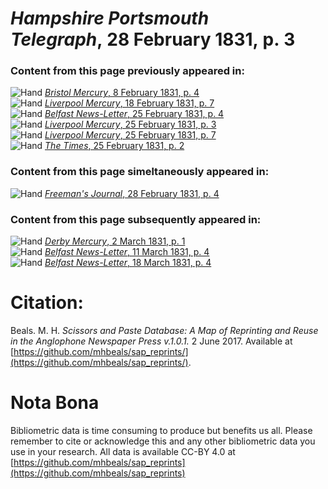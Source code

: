 # *Hampshire Portsmouth Telegraph*, 28 February 1831, p. 3  
  
### Content from this page previously appeared in:  
![Hand](http://scissorsandpaste.net/wp-content/uploads/2017/06/smallhandpointer.png) [*Bristol Mercury*, 8 February 1831, p. 4](https://mhbeals.github.io/sap_html/Bristol-Mercury/Bristol-Mercury-8-February-1831-p-4)  
![Hand](http://scissorsandpaste.net/wp-content/uploads/2017/06/smallhandpointer.png) [*Liverpool Mercury*, 18 February 1831, p. 7](https://mhbeals.github.io/sap_html/Liverpool-Mercury/Liverpool-Mercury-18-February-1831-p-7)  
![Hand](http://scissorsandpaste.net/wp-content/uploads/2017/06/smallhandpointer.png) [*Belfast News-Letter*, 25 February 1831, p. 4](https://mhbeals.github.io/sap_html/Belfast-News-Letter/Belfast-News-Letter-25-February-1831-p-4)  
![Hand](http://scissorsandpaste.net/wp-content/uploads/2017/06/smallhandpointer.png) [*Liverpool Mercury*, 25 February 1831, p. 3](https://mhbeals.github.io/sap_html/Liverpool-Mercury/Liverpool-Mercury-25-February-1831-p-3)  
![Hand](http://scissorsandpaste.net/wp-content/uploads/2017/06/smallhandpointer.png) [*Liverpool Mercury*, 25 February 1831, p. 7](https://mhbeals.github.io/sap_html/Liverpool-Mercury/Liverpool-Mercury-25-February-1831-p-7)  
![Hand](http://scissorsandpaste.net/wp-content/uploads/2017/06/smallhandpointer.png) [*The Times*, 25 February 1831, p. 2](https://mhbeals.github.io/sap_html/The-Times/The-Times-25-February-1831-p-2)  
  
### Content from this page simeltaneously appeared in:  
![Hand](http://scissorsandpaste.net/wp-content/uploads/2017/06/smallhandpointer.png) [*Freeman's Journal*, 28 February 1831, p. 4](https://mhbeals.github.io/sap_html/Freeman's-Journal/Freeman's-Journal-28-February-1831-p-4)  
  
### Content from this page subsequently appeared in:  
![Hand](http://scissorsandpaste.net/wp-content/uploads/2017/06/smallhandpointer.png) [*Derby Mercury*, 2 March 1831, p. 1](https://mhbeals.github.io/sap_html/Derby-Mercury/Derby-Mercury-2-March-1831-p-1)  
![Hand](http://scissorsandpaste.net/wp-content/uploads/2017/06/smallhandpointer.png) [*Belfast News-Letter*, 11 March 1831, p. 4](https://mhbeals.github.io/sap_html/Belfast-News-Letter/Belfast-News-Letter-11-March-1831-p-4)  
![Hand](http://scissorsandpaste.net/wp-content/uploads/2017/06/smallhandpointer.png) [*Belfast News-Letter*, 18 March 1831, p. 4](https://mhbeals.github.io/sap_html/Belfast-News-Letter/Belfast-News-Letter-18-March-1831-p-4)  


# Citation: 

Beals. M. H. *Scissors and Paste Database: A Map of Reprinting and Reuse in the Anglophone Newspaper Press v.1.0.1.* 2 June 2017. Available at [https://github.com/mhbeals/sap_reprints/](https://github.com/mhbeals/sap_reprints/). 

# Nota Bona

Bibliometric data is time consuming to produce but benefits us all. Please remember to cite or acknowledge this and any other bibliometric data you use in your research. All data is available CC-BY 4.0 at [https://github.com/mhbeals/sap_reprints](https://github.com/mhbeals/sap_reprints)